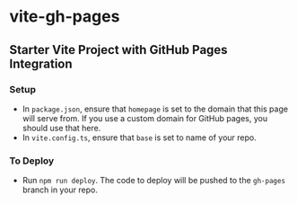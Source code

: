 # vite-gh-pages
## Starter Vite Project with GitHub Pages Integration

### Setup
- In `package.json`, ensure that `homepage` is set to the domain that this page will serve from. If you use a custom domain for GitHub pages, you should use that here.
- In `vite.config.ts`, ensure that `base` is set to name of your repo.

### To Deploy
- Run `npm run deploy`. The code to deploy will be pushed to the `gh-pages` branch in your repo.